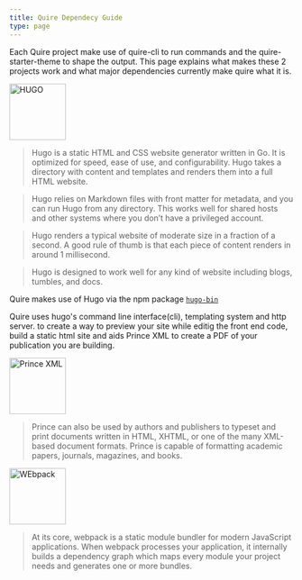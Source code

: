 ```yaml
---
title: Quire Dependecy Guide
type: page
---
```


Each Quire project make use of quire-cli to run commands and the quire-starter-theme to shape the output. This page explains what makes these 2 projects work and what major dependencies currently make quire what it is.

<a alt="HUGO" title="HUGO" href="https://gohugo.io/"><img src="https://raw.githubusercontent.com/gohugoio/hugoDocs/master/static/img/hugo-logo.png" alt="HUGO" title="HUGO" width="100"/></a>

> Hugo is a static HTML and CSS website generator written in Go. It is optimized for speed, ease of use, and configurability. Hugo takes a directory with content and templates and renders them into a full HTML website.

> Hugo relies on Markdown files with front matter for metadata, and you can run Hugo from any directory. This works well for shared hosts and other systems where you don’t have a privileged account.

> Hugo renders a typical website of moderate size in a fraction of a second. A good rule of thumb is that each piece of content renders in around 1 millisecond.

> Hugo is designed to work well for any kind of website including blogs, tumbles, and docs.

Quire makes use of Hugo via the npm package <a href="https://www.npmjs.com/package/hugo-bin"/>`hugo-bin`</a>

Quire uses hugo's command line interface(cli), templating system and http server. to create a way to preview your site while editig the front end code, build a static html site and aids Prince XML to create a PDF of your publication you are building.

<a  alt="Prince XML" title="Prince XML" href="https://www.princexml.com/"><img src="https://www.princexml.com/images/Prince-logo-footer.png" alt="Prince XML" title="Prince XML" width="100"/></a>

> Prince can also be used by authors and publishers to typeset and print documents written in HTML, XHTML, or one of the many XML-based document formats. Prince is capable of formatting academic papers, journals, magazines, and books.

<a href="https://webpack.js.org/" alt="WEbpack" title="WEbpack" ><img src="https://camo.githubusercontent.com/d18f4a7a64244f703efcb322bf298dcb4ca38856/68747470733a2f2f7765627061636b2e6a732e6f72672f6173736574732f69636f6e2d7371756172652d6269672e737667" alt="WEbpack" title="WEbpack" width="100"/></a>

> At its core, webpack is a static module bundler for modern JavaScript applications. When webpack processes your application, it internally builds a dependency graph which maps every module your project needs and generates one or more bundles.
